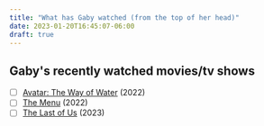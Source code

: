 ```yaml
---
title: "What has Gaby watched (from the top of her head)"
date: 2023-01-20T16:45:07-06:00
draft: true
---
```


## Gaby's recently watched movies/tv shows


- [ ] [Avatar: The Way of Water](https://www.imdb.com/title/tt1630029/) (2022)
- [ ] [The Menu](https://www.imdb.com/title/tt9764362/) (2022)
- [ ] [The Last of Us](https://www.imdb.com/title/tt3581920/) (2023)